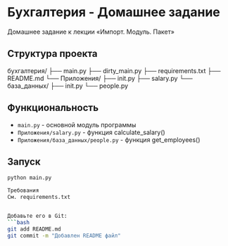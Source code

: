 # Бухгалтерия - Домашнее задание

Домашнее задание к лекции «Импорт. Модуль. Пакет»

## Структура проекта

бухгалтерия/
├── main.py
├── dirty_main.py
├── requirements.txt
├── README.md
└── Приложения/
├── init.py
├── salary.py
└── база_данных/
├── init.py
└── people.py


## Функциональность

- `main.py` - основной модуль программы
- `Приложения/salary.py` - функция calculate_salary()
- `Приложения/база_данных/people.py` - функция get_employees()

## Запуск

```bash
python main.py

Требования
См. requirements.txt


Добавьте его в Git:
```bash
git add README.md
git commit -m "Добавлен README файл"